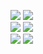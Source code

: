 [![](https://github-readme-stats.vercel.app/api/top-langs/?username=Lzhyrifx&layout=compact&theme=tokyonight#gh-dark-mode-only)](https://github.com/anuraghazra/github-readme-stats#gh-dark-mode-only)
[![](https://github-readme-stats.vercel.app/api/top-langs/?username=Lzhyrifx&layout=compact&theme=default#gh-light-mode-only)](https://github.com/anuraghazra/github-readme-stats#gh-light-mode-only)
<br>
[![](https://github-readme-stats.vercel.app/api?username=Lzhyrifx&show_icons=true&theme=tokyonight#gh-dark-mode-only)](https://github.com/anuraghazra/github-readme-stats#gh-dark-mode-only)
[![](https://github-readme-stats.vercel.app/api?username=Lzhyrifx&show_icons=true&theme=default#gh-light-mode-only)](https://github.com/anuraghazra/github-readme-stats#gh-light-mode-only)
<br>
[![](https://activity-graph.herokuapp.com/graph?username=Lzhyrifx&theme=github#gh-dark-mode-only)](https://github.com/anuraghazra/github-readme-stats#gh-dark-mode-only)
[![](https://activity-graph.herokuapp.com/graph?username=Lzhyrifx&theme=github#gh-light-mode-only)](https://github.com/anuraghazra/github-readme-stats#gh-light-mode-only)
